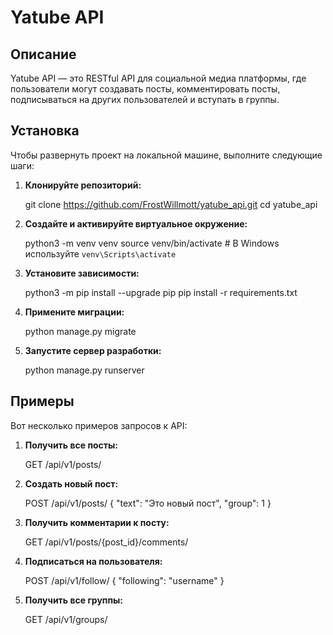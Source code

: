 
# Yatube API

## Описание
Yatube API — это RESTful API для социальной медиа платформы, где пользователи могут создавать посты, комментировать посты, подписываться на других пользователей и вступать в группы.

## Установка
Чтобы развернуть проект на локальной машине, выполните следующие шаги:

1. **Клонируйте репозиторий:**

    git clone https://github.com/FrostWillmott/yatube_api.git
    cd yatube_api


2. **Создайте и активируйте виртуальное окружение:**

    python3 -m venv venv
    source venv/bin/activate  # В Windows используйте `venv\Scripts\activate`


3. **Установите зависимости:**

    python3 -m pip install --upgrade pip
    pip install -r requirements.txt


4. **Примените миграции:**

    python manage.py migrate


5. **Запустите сервер разработки:**

    python manage.py runserver


## Примеры
Вот несколько примеров запросов к API:

1. **Получить все посты:**

    GET /api/v1/posts/


2. **Создать новый пост:**

    POST /api/v1/posts/
    {
        "text": "Это новый пост",
        "group": 1
    }


3. **Получить комментарии к посту:**

    GET /api/v1/posts/{post_id}/comments/


4. **Подписаться на пользователя:**

    POST /api/v1/follow/
    {
        "following": "username"
    }


5. **Получить все группы:**

    GET /api/v1/groups/
